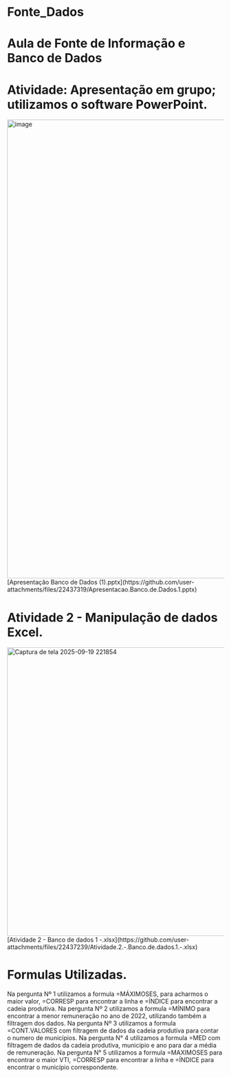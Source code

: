 # Fonte_Dados
# Aula de Fonte de Informação e Banco de Dados
# Atividade: Apresentação em grupo; utilizamos o software PowerPoint.
<img width="1750" height="1065" alt="image" src="https://github.com/user-attachments/assets/9156903b-87a4-4aaf-aae2-71eb2f13c912" />
[Apresentação Banco de Dados (1).pptx](https://github.com/user-attachments/files/22437319/Apresentacao.Banco.de.Dados.1.pptx)



# Atividade 2 - Manipulação de dados Excel.
<img width="1850" height="670" alt="Captura de tela 2025-09-19 221854" src="https://github.com/user-attachments/assets/4720b5e8-2a37-4a22-b2ac-f8b96a52a188" />
[Atividade 2 - Banco de dados  1 -.xlsx](https://github.com/user-attachments/files/22437239/Atividade.2.-.Banco.de.dados.1.-.xlsx)

# Formulas Utilizadas.
Na pergunta Nº 1 utilizamos a formula =MÁXIMOSES, para acharmos o maior valor, =CORRESP para encontrar a linha e =ÍNDICE para encontrar a cadeia produtiva.
Na pergunta Nº 2 utilizamos a formula =MÍNIMO para encontrar a menor remuneração no ano de 2022, utilizando também a filtragem dos dados.
Na pergunta Nº 3 utilizamos a formula =CONT.VALORES com filtragem de dados da cadeia produtiva para contar o numero de municípios.
Na pergunta N° 4 utilizamos a formula =MED com filtragem de dados da cadeia produtiva, município e ano para dar a média de remuneração.
Na pergunta N° 5 utilizamos a formula =MAXIMOSES para encontrar o maior VTI, =CORRESP para encontrar a linha e =ÍNDICE para encontrar o município correspondente.
